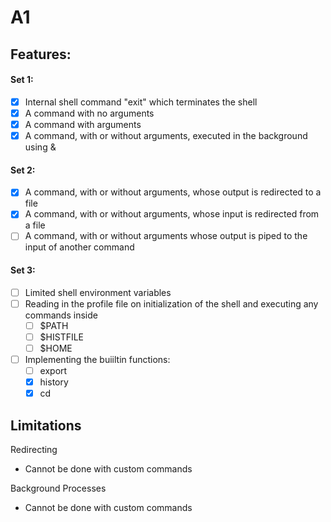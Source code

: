 # A1
## Features:
#### Set 1:
- [x] Internal shell command "exit" which terminates the shell
- [x] A command with no arguments
- [x] A command with arguments
- [x] A command, with or without arguments, executed in the background using &
#### Set 2: 
- [x] A command, with or without arguments, whose output is redirected to a file
- [x] A command, with or without arguments, whose input is redirected from a file
- [ ] A command, with or without arguments whose output is piped to the input of another command
#### Set 3: 
- [ ] Limited shell environment variables
- [ ] Reading in the profile file on initialization of the shell and executing any commands inside
  - [ ] $PATH
  - [ ] $HISTFILE
  - [ ] $HOME
- [ ] Implementing the buiiltin functions:
  - [ ] export
  - [x] history
  - [x] cd

## Limitations
Redirecting
- Cannot be done with custom commands

Background Processes
- Cannot be done with custom commands